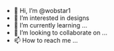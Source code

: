 - 👋 Hi, I’m @wobstar1
- 👀 I’m interested in designs
- 🌱 I’m currently learning ...
- 💞️ I’m looking to collaborate on ...
- 📫 How to reach me ...

<!---
wobstar1/wobstar1 is a ✨ special ✨ repository because its `README.md` (this file) appears on your GitHub profile.
You can click the Preview link to take a look at your changes.
--->
